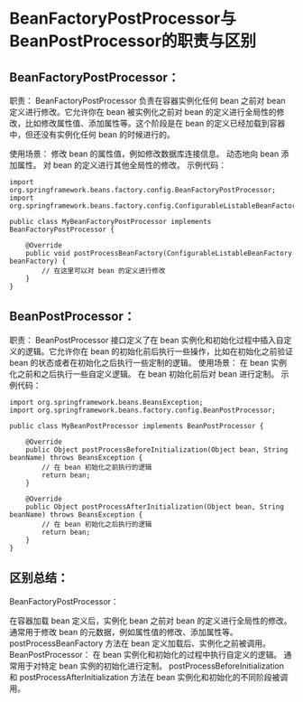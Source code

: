 # BeanFactoryPostProcessor与BeanPostProcessor的职责与区别
## BeanFactoryPostProcessor：
职责： BeanFactoryPostProcessor 负责在容器实例化任何 bean 之前对 bean 定义进行修改。它允许你在 bean 被实例化之前对 bean 的定义进行全局性的修改，比如修改属性值、添加属性等。这个阶段是在 bean 的定义已经加载到容器中，但还没有实例化任何 bean 的时候进行的。

使用场景：
修改 bean 的属性值，例如修改数据库连接信息。
动态地向 bean 添加属性。
对 bean 的定义进行其他全局性的修改。
示例代码：


```
import org.springframework.beans.factory.config.BeanFactoryPostProcessor;
import org.springframework.beans.factory.config.ConfigurableListableBeanFactory;

public class MyBeanFactoryPostProcessor implements BeanFactoryPostProcessor {

    @Override
    public void postProcessBeanFactory(ConfigurableListableBeanFactory beanFactory) {
        // 在这里可以对 bean 的定义进行修改
    }
}
```
## BeanPostProcessor：
职责： BeanPostProcessor 接口定义了在 bean 实例化和初始化过程中插入自定义的逻辑。它允许你在 bean 的初始化前后执行一些操作，比如在初始化之前验证 bean 的状态或者在初始化之后执行一些定制的逻辑。
使用场景：
在 bean 实例化之前和之后执行一些自定义逻辑。
在 bean 初始化前后对 bean 进行定制。
示例代码：
```
import org.springframework.beans.BeansException;
import org.springframework.beans.factory.config.BeanPostProcessor;

public class MyBeanPostProcessor implements BeanPostProcessor {

    @Override
    public Object postProcessBeforeInitialization(Object bean, String beanName) throws BeansException {
        // 在 bean 初始化之前执行的逻辑
        return bean;
    }

    @Override
    public Object postProcessAfterInitialization(Object bean, String beanName) throws BeansException {
        // 在 bean 初始化之后执行的逻辑
        return bean;
    }
}
```
## 区别总结：
BeanFactoryPostProcessor：

在容器加载 bean 定义后，实例化 bean 之前对 bean 的定义进行全局性的修改。
通常用于修改 bean 的元数据，例如属性值的修改、添加属性等。
postProcessBeanFactory 方法在 bean 定义加载后、实例化之前被调用。
BeanPostProcessor：
在 bean 实例化和初始化的过程中执行自定义的逻辑。
通常用于对特定 bean 实例的初始化进行定制。
postProcessBeforeInitialization 和 postProcessAfterInitialization 方法在 bean 实例化和初始化的不同阶段被调用。